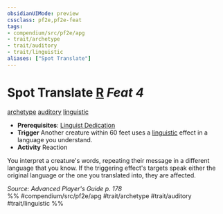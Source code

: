 ```yaml
---
obsidianUIMode: preview
cssclass: pf2e,pf2e-feat
tags:
- compendium/src/pf2e/apg
- trait/archetype
- trait/auditory
- trait/linguistic
aliases: ["Spot Translate"]
---
```

# Spot Translate  [R](chapter-9-playing-the-game.md#Actions "Reaction") *Feat 4*  
[archetype](archetype.md "Archetype Feat Trait")  [auditory](auditory.md "Auditory Effect Trait")  [linguistic](linguistic.md "Linguistic Effect Trait")  

- **Prerequisites**: [Linguist Dedication](linguist-dedication-apg.md)
- **Trigger** Another creature within 60 feet uses a [linguistic](linguistic.md "Linguistic Effect Trait") effect in a language you understand.
- **Activity** Reaction

You interpret a creature's words, repeating their message in a different language that you know. If the triggering effect's targets speak either the original language or the one you translated into, they are affected.

*Source: Advanced Player's Guide p. 178*  
%% #compendium/src/pf2e/apg #trait/archetype #trait/auditory #trait/linguistic %%
